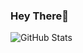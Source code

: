 ### Hey There👋
<!---
Shr1ramN/Shr1ramN is a ✨ special ✨ repository because its `README.md` (this file) appears on your GitHub profile.
You can click the Preview link to take a look at your changes.
--->
![GitHub Stats](https://github-readme-stats.vercel.app/api?username=Shr1ramN&theme=tokyonight)
